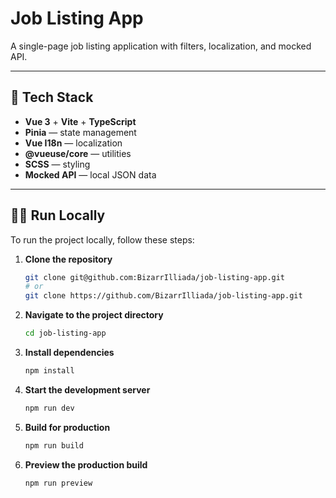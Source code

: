 # Job Listing App

A single-page job listing application with filters, localization, and mocked API.

---

## 🔧 Tech Stack

- **Vue 3** + **Vite** + **TypeScript**
- **Pinia** — state management
- **Vue I18n** — localization
- **@vueuse/core** — utilities
- **SCSS** — styling
- **Mocked API** — local JSON data

---

## 🏃‍♂️ Run Locally

To run the project locally, follow these steps:

1. **Clone the repository**
   ```bash
   git clone git@github.com:BizarrIlliada/job-listing-app.git
   # or
   git clone https://github.com/BizarrIlliada/job-listing-app.git
   ```

2. **Navigate to the project directory**
   ```bash
   cd job-listing-app
   ```

3. **Install dependencies**
   ```bash
   npm install
   ```

4. **Start the development server**
   ```bash
   npm run dev
   ```

5. **Build for production**
   ```bash
   npm run build
   ```

6. **Preview the production build**
   ```bash
   npm run preview
   ```